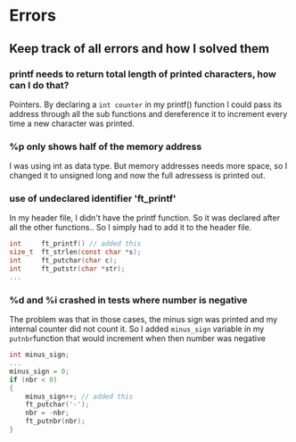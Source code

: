 # Errors
## Keep track of all errors and how I solved them

### printf needs to return total length of printed characters, how can I do that?
Pointers.
By declaring a <code>int counter</code> in my printf() function I could pass its address through all the sub functions and dereference it to increment every time a new character was printed.


### %p only shows half of the memory address
I was using int as data type. But memory addresses needs more space, so I changed it to unsigned long and now the full adressess is printed out.

### use of undeclared identifier 'ft_printf'
In my header file, I didn't have the printf function. So it was declared after all the other functions..
So I simply had to add it to the header file.

```C
int		ft_printf() // added this
size_t	ft_strlen(const char *s);
int		ft_putchar(char c);
int		ft_putstr(char *str);
...
```

### %d and %i crashed in tests where number is negative
The problem was that in those cases, the minus sign was printed and my internal counter did not count it. So I added <code>minus_sign</code> variable in my <code>putnbr</code>function that would increment when then number was negative 
```C
int minus_sign;
...
minus_sign = 0;
if (nbr < 0)
{
	minus_sign++; // added this
	ft_putchar('-');
	nbr = -nbr;
	ft_putnbr(nbr);
}
```